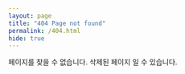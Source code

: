 ```yaml
---
layout: page
title: "404 Page not found"
permalink: /404.html
hide: true
---
```


페이지를 찾을 수 없습니다. 삭제된 페이지 일 수 있습니다.
